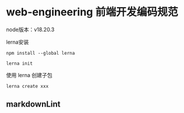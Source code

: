 # web-engineering 前端开发编码规范

node版本：v18.20.3

lerna安装

```shell
npm install --global lerna

lerna init
```

使用 lerna 创建子包

```shell
lerna create xxx
```

## markdownLint
